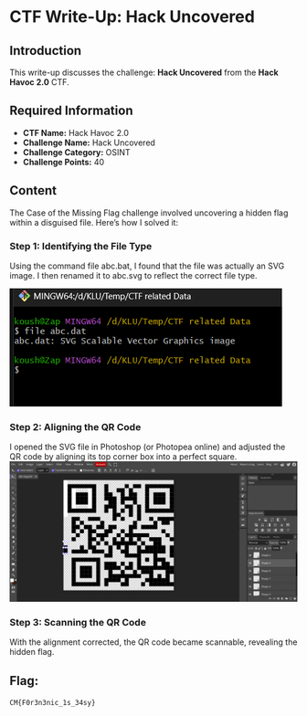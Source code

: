 # CTF Write-Up: Hack Uncovered

## Introduction

This write-up discusses the challenge: **Hack Uncovered** from the **Hack Havoc 2.0** CTF.

## Required Information

- **CTF Name:** Hack Havoc 2.0
- **Challenge Name:** Hack Uncovered
- **Challenge Category:** OSINT
- **Challenge Points:** 40

## Content
The Case of the Missing Flag challenge involved uncovering a hidden flag within a disguised file. Here’s how I solved it:

### Step 1: Identifying the File Type
Using the command file abc.bat, I found that the file was actually an SVG image. I then renamed it to abc.svg to reflect the correct file type.

![](src\images\20.png)

### Step 2: Aligning the QR Code
I opened the SVG file in Photoshop (or Photopea online) and adjusted the QR code by aligning its top corner box into a perfect square.
![](src\images\21.png)

### Step 3: Scanning the QR Code
With the alignment corrected, the QR code became scannable, revealing the hidden flag.


## Flag: 
    CM{F0r3n3nic_1s_34sy}                 


